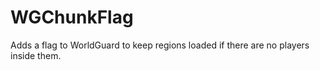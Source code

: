 WGChunkFlag
===========

Adds a flag to WorldGuard to keep regions loaded if there are no players inside them.
